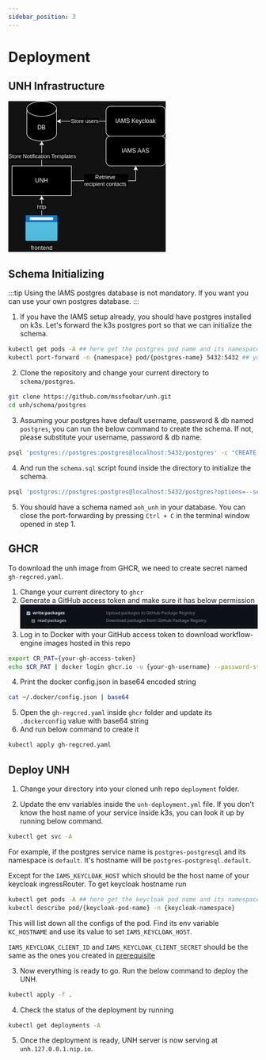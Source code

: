 ```yaml
---
sidebar_position: 3
---
```

# Deployment

## UNH Infrastructure

![Deploy](UNH%20deployment.png)

## Schema Initializing

:::tip
Using the IAMS postgres database is not mandatory. If you want you can use your own postgres database.
:::

1. If you have the IAMS setup already, you should have postgres installed on k3s. Let's forward the k3s postgres 
   port so that we can initialize the schema.

```bash
kubectl get pods -A ## here get the postgres pod name and its namespace
kubectl port-forward -n {namespace} pod/{postgres-name} 5432:5432 ## you need to leave the terminal open
```

2. Clone the repository and change your current directory to `schema/postgres`.

```bash
git clone https://github.com/mssfoobar/unh.git
cd unh/schema/postgres
```

3. Assuming your postgres have default username, password & db named `postgres`, you can run the below command to 
   create the schema. If not, please substitute your username, password & db name.

```bash
psql 'postgres://postgres:postgres@localhost:5432/postgres' -c "CREATE SCHEMA aoh_unh"
```

4. And run the `schema.sql` script found inside the directory to initialize the schema.

```bash
psql 'postgres://postgres:postgres@localhost:5432/postgres?options=--search_path%3daoh_unh' -f schema.sql
```

5. You should have a schema named `aoh_unh` in your database. You can close the port-forwarding by pressing `Ctrl + C` 
in the terminal window opened in step 1.

## GHCR

To download the unh image from GHCR, we need to create secret named `gh-regcred.yaml`.

1. Change your current directory to `ghcr`
2. Generate a GitHub access token and make sure it has below permission
   ![ghcr](./ghcr.png)
3. Log in to Docker with your GitHub access token to download workflow-engine images hosted in this repo
```bash
export CR_PAT={your-gh-access-token}
echo $CR_PAT | docker login ghcr.io -u {your-gh-username} --password-stdin
```
4. Print the docker config.json in base64 encoded string
```bash
cat ~/.docker/config.json | base64
```
5. Open the `gh-regcred.yaml` inside `ghcr` folder and update its `.dockerconfig` value with base64 string
6. And run below command to create it
```bash
kubectl apply gh-regcred.yaml
```

## Deploy UNH
 1. Change your directory into your cloned unh repo `deployment` folder.

2. Update the env variables inside the `unh-deployment.yml` file. If you don't know the host name of your service 
   inside k3s, you can look it up by running below command.

```bash
kubectl get svc -A
```

For example, if the postgres service name is `postgres-postgresql` and its namespace is `default`. It's hostname will be 
`postgres-postgresql.default`. 

Except for the `IAMS_KEYCLOAK_HOST` which should be the host name of your 
keycloak ingressRouter. To get keycloak hostname run 

```bash
kubectl get pods -A ## here get the keycloak pod name and its namespace
kubectl describe pod/{keycloak-pod-name} -n {keycloak-namespace}
```

This will list down all the configs of the pod. Find its env variable `KC_HOSTNAME` and use its value to set 
`IAMS_KEYCLOAK_HOST`.

`IAMS_KEYCLOAK_CLIENT_ID` and `IAMS_KEYCLOAK_CLIENT_SECRET` should be the same as the ones you created in 
[prerequisite](./1_prerequisite.md)

3. Now everything is ready to go. Run the below command to deploy the UNH.

```bash
kubectl apply -f .
```

4. Check the status of the deployment by running

```bash
kubectl get deployments -A
```

5. Once the deployment is ready, UNH server is now serving at `unh.127.0.0.1.nip.io`.